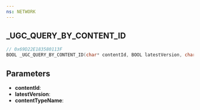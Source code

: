 ```yaml
---
ns: NETWORK
---
```

## _UGC_QUERY_BY_CONTENT_ID

```c
// 0x69D22E183580113F
BOOL _UGC_QUERY_BY_CONTENT_ID(char* contentId, BOOL latestVersion, char* contentTypeName);
```

## Parameters
* **contentId**:
* **latestVersion**:
* **contentTypeName**:
